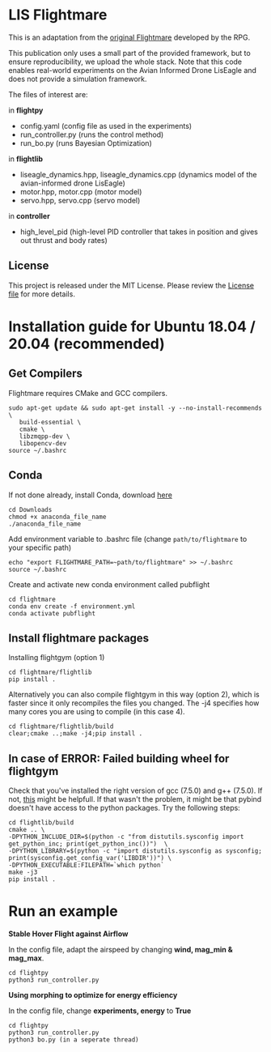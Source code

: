 # LIS Flightmare

This is an adaptation from the [original Flightmare](https://github.com/uzh-rpg/flightmare) developed by the RPG. 

This publication only uses a small part of the provided framework, but to ensure reproducibility, we upload the whole stack.
Note that this code enables real-world experiments on the Avian Informed Drone LisEagle and does not provide a simulation framework.

The files of interest are:

in **flightpy**
- config.yaml (config file as used in the experiments)
- run_controller.py (runs the control method)
- run_bo.py (runs Bayesian Optimization)

in **flightlib**
- liseagle_dynamics.hpp, liseagle_dynamics.cpp (dynamics model of the avian-informed drone LisEagle)
- motor.hpp, motor.cpp (motor model)
- servo.hpp, servo.cpp (servo model)

in **controller**
- high_level_pid (high-level PID controller that takes in position and gives out thrust and body rates)

## License

This project is released under the MIT License. Please review the [License file](LICENSE) for more details.

# Installation guide for Ubuntu 18.04 / 20.04 (recommended)

## Get Compilers

Flightmare requires CMake and GCC compilers.

```
sudo apt-get update && sudo apt-get install -y --no-install-recommends \
   build-essential \
   cmake \
   libzmqpp-dev \
   libopencv-dev
source ~/.bashrc
```

## Conda

If not done already, install Conda, download [here](https://www.anaconda.com/products/distribution)

```
cd Downloads
chmod +x anaconda_file_name
./anaconda_file_name
```

Add environment variable to .bashrc file (change ```path/to/flightmare``` to your specific path)

```
echo "export FLIGHTMARE_PATH=~path/to/flightmare" >> ~/.bashrc
source ~/.bashrc
```

Create and activate new conda environment called pubflight

```
cd flightmare
conda env create -f environment.yml
conda activate pubflight
```

## Install flightmare packages

Installing flightgym (option 1)

```
cd flightmare/flightlib
pip install .
```

Alternatively you can also compile flightgym in this way (option 2), which is faster since it only recompiles the files you changed. The -j4 specifies how many cores you are using to compile (in this case 4).

```
cd flightmare/flightlib/build
clear;cmake ..;make -j4;pip install .
```

## In case of ERROR: Failed building wheel for flightgym

Check that you've installed the right version of gcc (7.5.0) and g++ (7.5.0). If not, [this](https://askubuntu.com/questions/26498/how-to-choose-the-default-gcc-and-g-version/26518#26518) might be helpfull.
If that wasn't the problem, it might be that pybind doesn't have access to the python packages. Try the following steps:
```
cd flightlib/build
cmake .. \
-DPYTHON_INCLUDE_DIR=$(python -c "from distutils.sysconfig import get_python_inc; print(get_python_inc())")  \
-DPYTHON_LIBRARY=$(python -c "import distutils.sysconfig as sysconfig; print(sysconfig.get_config_var('LIBDIR'))") \
-DPYTHON_EXECUTABLE:FILEPATH=`which python`
make -j3
pip install .
```

# Run an example

**Stable Hover Flight against Airflow**

In the config file, adapt the airspeed by changing **wind, mag_min & mag_max**.
```
cd flightpy
python3 run_controller.py
```

**Using morphing to optimize for energy efficiency**

In the config file, change **experiments, energy** to **True**
```
cd flightpy
python3 run_controller.py
python3 bo.py (in a seperate thread)
```
